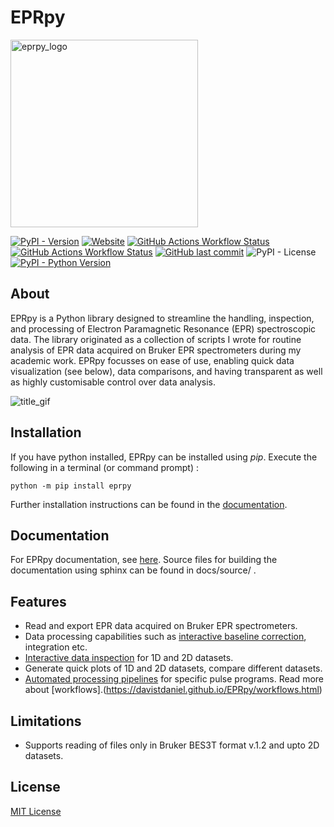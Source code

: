# EPRpy

<img src="https://davistdaniel.github.io/EPRpy/_images/eprpy_logo.png" alt="eprpy_logo" width="300">

[![PyPI - Version](https://img.shields.io/pypi/v/eprpy)](https://pypi.org/project/eprpy/) [![Website](https://img.shields.io/website?url=https%3A%2F%2Fdavistdaniel.github.io%2FEPRpy%2F&up_message=online&down_message=offline&label=Docs)](https://davistdaniel.github.io/EPRpy/) [![GitHub Actions Workflow Status](https://img.shields.io/github/actions/workflow/status/davistdaniel/eprpy/deploy-docs.yml?label=Docs)](https://github.com/davistdaniel/EPRpy/actions/workflows/deploy-docs.yml) [![GitHub Actions Workflow Status](https://img.shields.io/github/actions/workflow/status/davistdaniel/eprpy/test-eprpy.yml?label=Tests)](https://github.com/davistdaniel/EPRpy/actions/workflows/test-eprpy.yml) [![GitHub last commit](https://img.shields.io/github/last-commit/davistdaniel/EPRpy)](https://github.com/davistdaniel/EPRpy/commits/main/) ![PyPI - License](https://img.shields.io/pypi/l/eprpy) [![PyPI - Python Version](https://img.shields.io/pypi/pyversions/eprpy)](https://davistdaniel.github.io/EPRpy/installation.html#setting-up-eprpy) 

## About

EPRpy is a Python library designed to streamline the handling, inspection, and processing of Electron Paramagnetic Resonance (EPR) spectroscopic data. The library originated as a collection of scripts I wrote for routine analysis of EPR data acquired on Bruker EPR spectrometers during my academic work. EPRpy focusses on ease of use, enabling quick data visualization (see below), data comparisons, and having transparent as well as highly customisable control over data analysis.

<img src="https://github.com/davistdaniel/EPRpy/raw/main/docs/source/images/title_gif.gif" alt="title_gif">

## Installation

If you have python installed, EPRpy can be installed using *pip*. Execute the following in a terminal (or command prompt) :

`python -m pip install eprpy`

Further installation instructions can be found in the [documentation](https://davistdaniel.github.io/EPRpy/).

## Documentation

For EPRpy documentation, see [here](https://davistdaniel.github.io/EPRpy/). Source files for building the documentation using sphinx can be found in docs/source/ .

## Features

* Read and export EPR data acquired on Bruker EPR spectrometers.
* Data processing capabilities such as [interactive baseline correction](https://davistdaniel.github.io/EPRpy/notebooks/examples.html#Baseline-correction), integration etc.
* [Interactive data inspection](https://davistdaniel.github.io/EPRpy/plotting.html#interactive-plots) for 1D and 2D datasets.
* Generate quick plots of 1D and 2D datasets, compare different datasets.
* [Automated processing pipelines](https://davistdaniel.github.io/EPRpy/notebooks/examples.html#Workflows) for specific pulse programs. Read more about [workflows].(https://davistdaniel.github.io/EPRpy/workflows.html)

## Limitations
* Supports reading of files only in Bruker BES3T format v.1.2 and upto 2D datasets.

## License
[MIT License](https://github.com/davistdaniel/EPRpy/blob/main/LICENSE)
